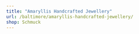 ```yaml
---
title: "Amaryllis Handcrafted Jewellery"
url: /baltimore/amaryllis-handcrafted-jewellery/
shop: Schmuck
---
```

